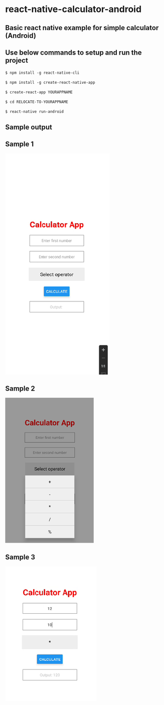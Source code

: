 # react-native-calculator-android

## Basic react native example for simple calculator (Android)

## Use below commands to setup and run the project
`$ npm install -g react-native-cli`

`$ npm install -g create-react-native-app`

`$ create-react-app YOURAPPNAME`

`$ cd RELOCATE-TO-YOURAPPNAME`

`$ react-native run-android`

## Sample output

## Sample 1
![alt text](Images/sample1.png)

## Sample 2
![alt text](Images/sample2.png)

## Sample 3
![alt text](Images/sample3.png)
